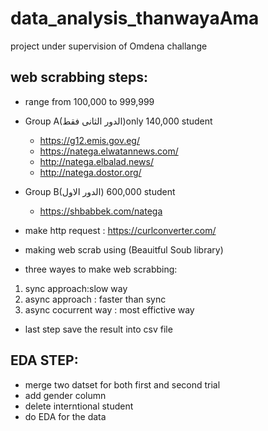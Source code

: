# data_analysis_thanwayaAma
project under supervision of Omdena challange
## web scrabbing steps:
- range from 100,000 to 999,999
- Group A(الدور الثانى فقط)only 140,000 student
     - https://g12.emis.gov.eg/
     - https://natega.elwatannews.com/
     - http://natega.elbalad.news/
     - http://natega.dostor.org/ 

- Group B(الدور الاول) 600,000 student
    - https://shbabbek.com/natega

- make http request : https://curlconverter.com/
-  making web scrab using (Beauitful Soub library)
-  three wayes to make web scrabbing:
 1. sync approach:slow way
 2. async approach : faster than sync
 3. async cocurrent way : most effictive way
- last step save the result into csv file
## EDA STEP:
- merge two datset for both first and second trial
- add gender column 
- delete interntional student
- do EDA for the data
